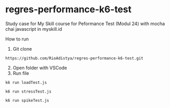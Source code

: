 # regres-performance-k6-test

Study case for My Skill course for Peformance Test (Modul 24) with mocha chai javascript in myskill.id

How to run 
1. Git clone
```
https://github.com/RioAdistya/regres-performance-k6-test.git
```
2. Open folder with VSCode
3. Run file
```
k6 run loadTest.js
```
```
k6 run stressTest.js
```
```
k6 run spikeTest.js
```
